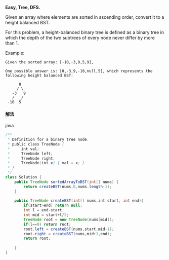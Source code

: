 **Easy,
Tree, DFS.**

Given an array where elements are sorted in ascending order, convert it to a height balanced BST.

For this problem, a height-balanced binary tree is defined as a binary tree in which the depth of the two subtrees of every node never differ by more than 1.

Example:
```
Given the sorted array: [-10,-3,0,5,9],

One possible answer is: [0,-3,9,-10,null,5], which represents the following height balanced BST:

      0
     / \
   -3   9
   /   /
 -10  5
```

#### 解法

java
```java
/**
 * Definition for a binary tree node.
 * public class TreeNode {
 *     int val;
 *     TreeNode left;
 *     TreeNode right;
 *     TreeNode(int x) { val = x; }
 * }
 */
class Solution {
    public TreeNode sortedArrayToBST(int[] nums) {
        return createBST(nums,0,nums.length-1);
    }
    
    public TreeNode createBST(int[] nums,int start, int end){
        if(start>end) return null;
        int l = end-start;
        int mid = start+l/2;
        TreeNode root = new TreeNode(nums[mid]);
        if(l==0) return root;
        root.left = createBST(nums,start,mid-1);
        root.right = createBST(nums,mid+1,end);
        return root;
        
    }
}
```